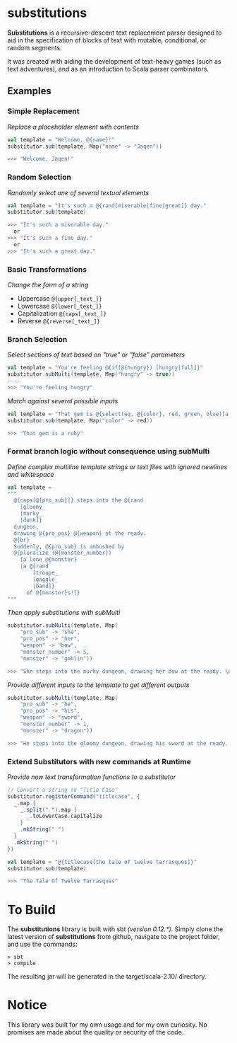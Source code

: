substitutions
=============

**Substitutions** is a recursive-descent text replacement parser designed to aid in the specification of blocks of text with mutable, conditional, or random segments.

It was created with aiding the development of text-heavy games (such as text adventures), and as an introduction to Scala parser combinators.

## Examples ##

### Simple Replacement ###
*Replace a placeholder element with contents*

```scala
val template = "Welcome, @{name}!"
substitutor.sub(template, Map("name" -> "Jaqen"))

>>> "Welcome, Jaqen!"
```

### Random Selection ###
*Randomly select one of several textual elements*

```scala
val template = "It's such a @{rand[miserable|fine|great]} day."
substitutor.sub(template)

>>> "It's such a miserable day."
  or 
>>> "It's such a fine day."
  or
>>> "It's such a great day."
```

### Basic Transformations ###
*Change the form of a string*

- Uppercase `@{upper[_text_]}`
- Lowercase `@{lower[_text_]}`
- Capitalization `@{caps[_text_]}`
- Reverse `@{reverse[_text_]}`

### Branch Selection ###
*Select sections of text based on "true" or "false" parameters*

```scala
val template = "You're feeling @{if(@{hungry}) [hungry|full]}"
substitutor.subMulti(template, Map("hungry" -> true))
----
>>> "You're feeling hungry"
```

*Match against several possible inputs*

```scala
val template = "That gem is @{select(eq, @{color}, red, green, blue)[a ruby|an emerald|a sapphire]}"
substitutor.sub(template, Map("color" -> red))

>>> "That gem is a ruby" 
```

### Format branch logic without consequence using subMulti ###
*Define complex multiline template strings or text files with ignored newlines and whitespace*

```scala
val template = 
"""
  @{caps[@{pro_sub}]} steps into the @{rand
    [gloomy_
    |murky_
    |dank]}
  dungeon,
  drawing @{pro_pos} @{weapon} at the ready. 
  @{br}_
  Suddenly, @{pro_sub} is ambushed by
  @{pluralize (@{monster_number})
    [a lone @{monster}
    |a @{rand
        [troupe_
        |gaggle_
        |band]}
      of @{monster}s!]}
"""
```

*Then apply substitutions with subMulti*

```scala
substitutor.subMulti(template, Map(
	"pro_sub" -> "she",
	"pro_pos" -> "her",
	"weapon" -> "bow",
	"monster_number" -> 5,
	"monster" -> "goblin"))

>>> "She steps into the murky dungeon, drawing her bow at the ready. \nSuddenly, she is ambushed by a gaggle of goblins!"
```

*Provide different inputs to the template to get different outputs*

```scala
substitutor.subMulti(template, Map(
	"pro_sub" -> "he",
	"pro_pos" -> "his",
	"weapon" -> "sword",
	"monster_number" -> 1,
	"monster" -> "dragon"))

>>> "He steps into the gloomy dungeon, drawing his sword at the ready. \nSuddenly, he is ambushed by a lone dragon!"
```

### Extend Substitutors with new commands at Runtime ###
*Provide new text transformation functions to a substitutor*

```scala
// Convert a string to "Title Case"
substitutor.registerCommand("titlecase", {
  _.map { 
    _.split(" ").map {
      _.toLowerCase.capitalize
    }
    .mkString(" ")
  }
  .mkString(" ")
})

val template = "@{titlecase[the tale of twelve tarrasques]}"
substitutor.sub(template)

>>> "The Tale Of Twelve Tarrasques" 
```

To Build
========

The **substitutions** library is built with sbt *(version 0.12.\*)*. Simply clone the latest version of **substitutions** from github, navigate to the project folder, and use the commands:

    > sbt
    > compile

The resulting jar will be generated in the target/scala-2.10/ directory.


Notice
======

This library was built for my own usage and for my own curiosity. No promises are made about the quality or security of the code. 
